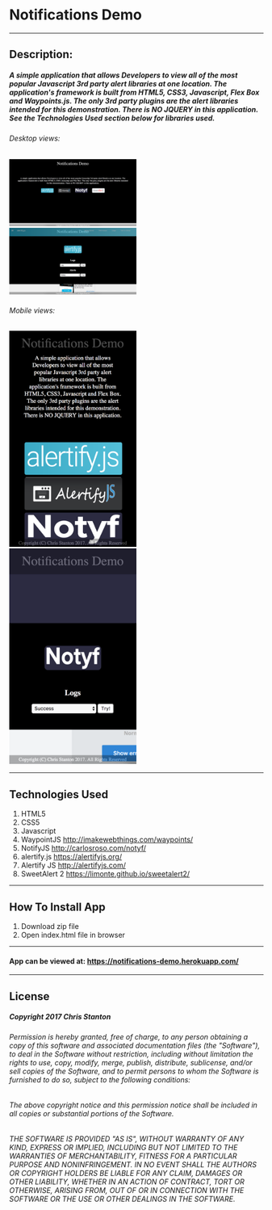 
# Notifications Demo

---

## Description:

##### A simple application that allows Developers to view all of the most popular Javascript 3rd party alert libraries at one location.  The application's framework is built from HTML5, CSS3, Javascript, Flex Box and Waypoints.js. The only 3rd party plugins are the alert libraries intended for this demonstration.  There is NO JQUERY in this application. See the Technologies Used section below for libraries used.

###### Desktop views:
<img src="./public/assets/images/screenshots/desktop-one.png" width="50%">

<img src="./public/assets/images/screenshots/desktop-two.png" width="50%">

###### Mobile views:

<img src="./public/assets/images/screenshots/mobile-one.png" width="50%">

<img src="./public/assets/images/screenshots/mobile-two.png" width="50%">

---

## Technologies Used
  1. HTML5
  2. CSS5
  3. Javascript
  4. WaypointJS http://imakewebthings.com/waypoints/
  5. NotifyJS http://carlosroso.com/notyf/
  6. alertify.js https://alertifyjs.org/
  7. Alertify JS http://alertifyjs.com/
  8. SweetAlert 2 https://limonte.github.io/sweetalert2/

---  

## How To Install App
  1. Download zip file
  2. Open index.html file in browser

---

#### App can be viewed at: https://notifications-demo.herokuapp.com/

---

## License
##### Copyright 2017 Chris Stanton

###### Permission is hereby granted, free of charge, to any person obtaining a copy of this software and associated documentation files (the "Software"), to deal in the Software without restriction, including without limitation the rights to use, copy, modify, merge, publish, distribute, sublicense, and/or sell copies of the Software, and to permit persons to whom the Software is furnished to do so, subject to the following conditions:

###### The above copyright notice and this permission notice shall be included in all copies or substantial portions of the Software.

###### THE SOFTWARE IS PROVIDED "AS IS", WITHOUT WARRANTY OF ANY KIND, EXPRESS OR IMPLIED, INCLUDING BUT NOT LIMITED TO THE WARRANTIES OF MERCHANTABILITY, FITNESS FOR A PARTICULAR PURPOSE AND NONINFRINGEMENT. IN NO EVENT SHALL THE AUTHORS OR COPYRIGHT HOLDERS BE LIABLE FOR ANY CLAIM, DAMAGES OR OTHER LIABILITY, WHETHER IN AN ACTION OF CONTRACT, TORT OR OTHERWISE, ARISING FROM, OUT OF OR IN CONNECTION WITH THE SOFTWARE OR THE USE OR OTHER DEALINGS IN THE SOFTWARE.
